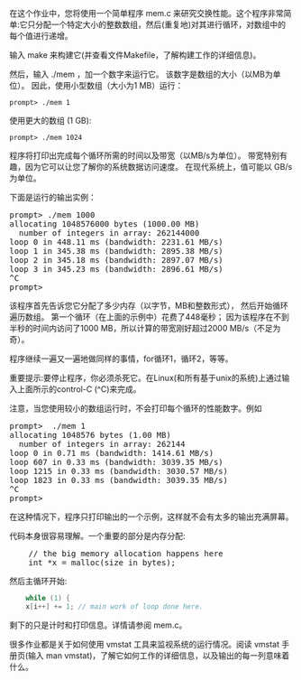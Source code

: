 在这个作业中，您将使用一个简单程序 mem.c 来研究交换性能。这个程序非常简单:它只分配一个特定大小的整数数组，然后(重复地)对其进行循环，对数组中的每个值进行递增。

输入 make 来构建它(并查看文件Makefile，了解构建工作的详细信息)。

然后，输入 ./mem ，加一个数字来运行它。 该数字是数组的大小（以MB为单位）。 因此，使用小型数组（大小为1 MB）运行：

```shell script
prompt> ./mem 1
```

使用更大的数组 (1 GB):

```shell script
prompt> ./mem 1024
```

程序将打印出完成每个循环所需的时间以及带宽（以MB/s为单位）。 
带宽特别有趣，因为它可以让您了解你的系统数据访问速度。 在现代系统上，值可能以 GB/s 为单位。

下面是运行的输出实例：

<pre>
prompt> ./mem 1000
allocating 1048576000 bytes (1000.00 MB)
  number of integers in array: 262144000
loop 0 in 448.11 ms (bandwidth: 2231.61 MB/s)
loop 1 in 345.38 ms (bandwidth: 2895.38 MB/s)
loop 2 in 345.18 ms (bandwidth: 2897.07 MB/s)
loop 3 in 345.23 ms (bandwidth: 2896.61 MB/s)
^C
prompt> 
</pre>

该程序首先告诉您它分配了多少内存（以字节，MB和整数形式），
然后开始循环遍历数组。 第一个循环（在上面的示例中）花费了448毫秒； 因为该程序在不到半秒的时间内访问了1000 MB，所以计算的带宽刚好超过2000 MB/s（不足为奇）。


程序继续一遍又一遍地做同样的事情，for循环1，循环2，等等。

重要提示:要停止程序，你必须杀死它。在Linux(和所有基于unix的系统)上通过输入上面所示的control-C (^C)来完成。

注意，当您使用较小的数组运行时，不会打印每个循环的性能数字。例如

<pre>
prompt>  ./mem 1
allocating 1048576 bytes (1.00 MB)
  number of integers in array: 262144
loop 0 in 0.71 ms (bandwidth: 1414.61 MB/s)
loop 607 in 0.33 ms (bandwidth: 3039.35 MB/s)
loop 1215 in 0.33 ms (bandwidth: 3030.57 MB/s)
loop 1823 in 0.33 ms (bandwidth: 3039.35 MB/s)
^C
prompt> 
</pre>

在这种情况下，程序只打印输出的一个示例，这样就不会有太多的输出充满屏幕。


代码本身很容易理解。一个重要的部分是内存分配:
<pre>
    // the big memory allocation happens here
    int *x = malloc(size_in_bytes);
</pre>

然后主循环开始:
```c
    while (1) {
	x[i++] += 1; // main work of loop done here.
```

剩下的只是计时和打印信息。详情请参阅 mem.c。

很多作业都是关于如何使用 vmstat 工具来监视系统的运行情况。阅读 vmstat 手册页(输入 man vmstat)，了解它如何工作的详细信息，以及输出的每一列意味着什么。



